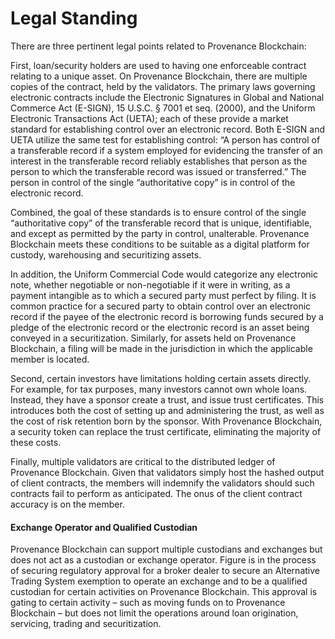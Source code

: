 # Legal Standing

There are three pertinent legal points related to Provenance Blockchain:

First, loan/security holders are used to having one enforceable contract relating to a unique asset. On Provenance Blockchain, there are multiple copies of the contract, held by the validators. The primary laws governing electronic contracts include the Electronic Signatures in Global and National Commerce Act \(E-SIGN\), 15 U.S.C. § 7001 et seq. \(2000\), and the Uniform Electronic Transactions Act \(UETA\); each of these provide a market standard for establishing control over an electronic record. Both E-SIGN and UETA utilize the same test for establishing control: “A person has control of a transferable record if a system employed for evidencing the transfer of an interest in the transferable record reliably establishes that person as the person to which the transferable record was issued or transferred.” The person in control of the single “authoritative copy” is in control of the electronic record. 

Combined, the goal of these standards is to ensure control of the single “authoritative copy” of the transferable record that is unique, identifiable, and except as permitted by the party in control, unalterable. Provenance Blockchain meets these conditions to be suitable as a digital platform for custody, warehousing and securitizing assets.

In addition, the Uniform Commercial Code would categorize any electronic note, whether negotiable or non-negotiable if it were in writing, as a payment intangible as to which a secured party must perfect by filing. It is common practice for a secured party to obtain control over an electronic record if the payee of the electronic record is borrowing funds secured by a pledge of the electronic record or the electronic record is an asset being conveyed in a securitization. Similarly, for assets held on Provenance Blockchain, a filing will be made in the jurisdiction in which the applicable member is located.

Second, certain investors have limitations holding certain assets directly. For example, for tax purposes, many investors cannot own whole loans. Instead, they have a sponsor create a trust, and issue trust certificates. This introduces both the cost of setting up and administering the trust, as well as the cost of risk retention born by the sponsor. With Provenance Blockchain, a security token can replace the trust certificate, eliminating the majority of these costs. 

Finally, multiple validators are critical to the distributed ledger of Provenance Blockchain. Given that validators simply host the hashed output of client contracts, the members will indemnify the validators should such contracts fail to perform as anticipated. The onus of the client contract accuracy is on the member.  


#### **Exchange Operator and Qualified Custodian**

Provenance Blockchain can support multiple custodians and exchanges but does not act as a custodian or exchange operator. Figure is in the process of securing regulatory approval for a broker dealer to secure an Alternative Trading System exemption to operate an exchange and to be a qualified custodian for certain activities on Provenance Blockchain. This approval is gating to certain activity – such as moving funds on to Provenance Blockchain – but does not limit the operations around loan origination, servicing, trading and securitization.



